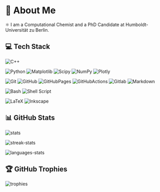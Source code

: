 # 💫 About Me

⚛️ I am a Computational Chemist and a PhD Candidate at Humboldt-Universität zu Berlin.

## 💻 Tech Stack

![C++](https://img.shields.io/badge/c++-%2300599C.svg?style=for-the-badge&logo=c%2B%2B&logoColor=white)

![Python](https://img.shields.io/badge/python-3670A0?style=for-the-badge&logo=python&logoColor=ffdd54)
![Matplotlib](https://img.shields.io/badge/Matplotlib-%23ffffff.svg?style=for-the-badge&logo=Matplotlib&logoColor=black)
![Scipy](https://img.shields.io/badge/SciPy-%230C55A5.svg?style=for-the-badge&logo=scipy&logoColor=%white)
![NumPy](https://img.shields.io/badge/numpy-%23013243.svg?style=for-the-badge&logo=numpy&logoColor=white)
![Plotly](https://img.shields.io/badge/Plotly-%233F4F75.svg?style=for-the-badge&logo=plotly&logoColor=white)

![Git](https://img.shields.io/badge/Git-F05032.svg?style=for-the-badge&logo=Git&logoColor=white)
![GitHub](https://img.shields.io/badge/GitHub-181717.svg?style=for-the-badge&logo=GitHub&logoColor=white)
![GitHubPages](https://img.shields.io/badge/github%20pages-121013?style=for-the-badge&logo=github&logoColor=white)
![GitHubActions](https://img.shields.io/badge/GitHub%20Actions-2088FF.svg?style=for-the-badge&logo=GitHub-Actions&logoColor=white)
![Gitlab](https://img.shields.io/badge/GitLab-FC6D26.svg?style=for-the-badge&logo=GitLab&logoColor=white)
![Markdown](https://img.shields.io/badge/markdown-%23000000.svg?style=for-the-badge&logo=markdown&logoColor=white)

![Bash](https://img.shields.io/badge/GNU%20Bash-4EAA25.svg?style=for-the-badge&logo=GNU-Bash&logoColor=white)
![Shell Script](https://img.shields.io/badge/shell_script-%23121011.svg?style=for-the-badge&logo=gnu-bash&logoColor=white)

![LaTeX](https://img.shields.io/badge/latex-%23008080.svg?style=for-the-badge&logo=latex&logoColor=white)
![Inkscape](https://img.shields.io/badge/Inkscape-e0e0e0?style=for-the-badge&logo=inkscape&logoColor=080A13)
<!-- ![mkdocs](https://img.shields.io/badge/Material%20for%20MkDocs-526CFE.svg?style=for-the-badge&logo=Material-for-MkDocs&logoColor=white) -->

## 📊 GitHub Stats

![stats](https://github-readme-stats.vercel.app/api?username=GuriTheoChem&theme=dracula&hide_border=false&include_all_commits=true&count_private=true)

![streak-stats](https://github-readme-streak-stats.herokuapp.com/?user=GuriTheoChem&theme=dracula&hide_border=false)

![languages-stats](https://github-readme-stats.vercel.app/api/top-langs/?username=GuriTheoChem&theme=dracula&hide_border=false&include_all_commits=true&count_private=true&layout=compact)

## 🏆 GitHub Trophies

![trophies](https://github-profile-trophy.vercel.app/?username=GuriTheoChem&theme=dracula&no-frame=false&no-bg=true&margin-w=4)

<!-- ### 🔝 Top Contributed Repo

![](https://github-contributor-stats.vercel.app/api?username=GuriTheoChem&limit=5&theme=dark&combine_all_yearly_contributions=true) -->

<!-- Proudly created with GPRM ( https://gprm.itsvg.in ) -->

